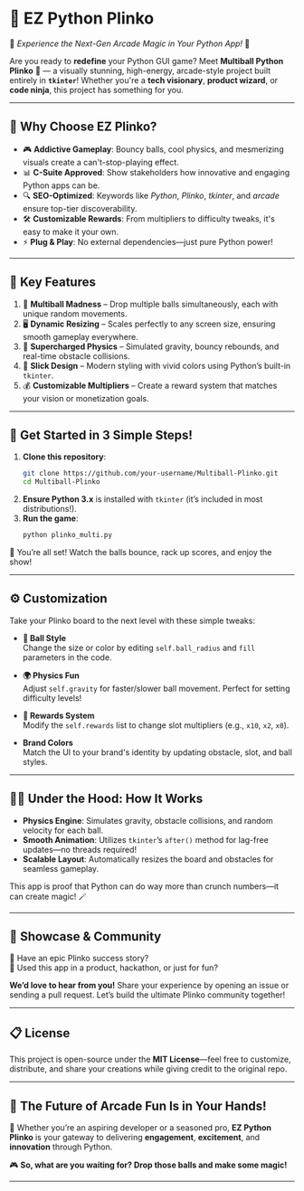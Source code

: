 # 🎯 **EZ Python Plinko**  
🚀 *Experience the Next-Gen Arcade Magic in Your Python App!* 🚀  

Are you ready to **redefine** your Python GUI game? Meet **Multiball Python Plinko** 🎉 — a visually stunning, high-energy, arcade-style project built entirely in **`tkinter`**! Whether you're a **tech visionary**, **product wizard**, or **code ninja**, this project has something for you.  

---

## **🌟 Why Choose EZ Plinko?**  
- 🎮 **Addictive Gameplay**: Bouncy balls, cool physics, and mesmerizing visuals create a can't-stop-playing effect.  
- 📊 **C-Suite Approved**: Show stakeholders how innovative and engaging Python apps can be.  
- 🔍 **SEO-Optimized**: Keywords like *Python*, *Plinko*, *tkinter*, and *arcade* ensure top-tier discoverability.  
- 🛠️ **Customizable Rewards**: From multipliers to difficulty tweaks, it's easy to make it your own.  
- ⚡ **Plug & Play**: No external dependencies—just pure Python power!  

---

## **🎁 Key Features**  
1. 🎲 **Multiball Madness** – Drop multiple balls simultaneously, each with unique random movements.  
2. 🖥️ **Dynamic Resizing** – Scales perfectly to any screen size, ensuring smooth gameplay everywhere.  
3. 🌌 **Supercharged Physics** – Simulated gravity, bouncy rebounds, and real-time obstacle collisions.  
4. 🎨 **Slick Design** – Modern styling with vivid colors using Python’s built-in `tkinter`.  
5. 💰 **Customizable Multipliers** – Create a reward system that matches your vision or monetization goals.  

---

## **🚀 Get Started in 3 Simple Steps!**  
1. **Clone this repository**:  
   ```bash
   git clone https://github.com/your-username/Multiball-Plinko.git
   cd Multiball-Plinko
   ```  
2. **Ensure Python 3.x** is installed with `tkinter` (it’s included in most distributions!).  
3. **Run the game**:  
   ```bash
   python plinko_multi.py
   ```  

🎉 You’re all set! Watch the balls bounce, rack up scores, and enjoy the show!  

---

## **⚙️ Customization**  
Take your Plinko board to the next level with these simple tweaks:  

- **🎨 Ball Style**  
  Change the size or color by editing `self.ball_radius` and `fill` parameters in the code.  

- **🌍 Physics Fun**  
  Adjust `self.gravity` for faster/slower ball movement. Perfect for setting difficulty levels!  

- **💎 Rewards System**  
  Modify the `self.rewards` list to change slot multipliers (e.g., `x10`, `x2`, `x0`).  

- **Brand Colors**  
  Match the UI to your brand's identity by updating obstacle, slot, and ball styles.  

---

## **👩‍💻 Under the Hood: How It Works**  
- **Physics Engine**: Simulates gravity, obstacle collisions, and random velocity for each ball.  
- **Smooth Animation**: Utilizes `tkinter`’s `after()` method for lag-free updates—no threads required!  
- **Scalable Layout**: Automatically resizes the board and obstacles for seamless gameplay.  

This app is proof that Python can do way more than crunch numbers—it can create magic! 🪄  

---

## **🎉 Showcase & Community**  
🌟 Have an epic Plinko success story?  
🌟 Used this app in a product, hackathon, or just for fun?  

**We’d love to hear from you!** Share your experience by opening an issue or sending a pull request. Let’s build the ultimate Plinko community together!  

---

## **📋 License**  
This project is open-source under the **MIT License**—feel free to customize, distribute, and share your creations while giving credit to the original repo.  

---

## **🚀 The Future of Arcade Fun Is in Your Hands!**  
🔗 Whether you’re an aspiring developer or a seasoned pro, **EZ Python Plinko** is your gateway to delivering **engagement**, **excitement**, and **innovation** through Python.  

🎮 **So, what are you waiting for? Drop those balls and make some magic!**  

---
